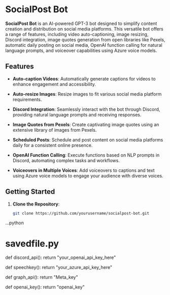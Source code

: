 # SocialPost Bot

**SocialPost Bot** is an AI-powered GPT-3 bot designed to simplify content creation and distribution on social media platforms. This versatile bot offers a range of features, including video auto-captioning, image resizing, Discord integration, image quotes generation from open libraries like Pexels, automatic daily posting on social media, OpenAI function calling for natural language prompts, and voiceover capabilities using Azure voice models.

## Features

- **Auto-caption Videos**: Automatically generate captions for videos to enhance engagement and accessibility.

- **Auto-resize Images**: Resize images to fit various social media platform requirements.

- **Discord Integration**: Seamlessly interact with the bot through Discord, providing natural language prompts and receiving responses.

- **Image Quotes from Pexels**: Create captivating image quotes using an extensive library of images from Pexels.

- **Scheduled Posts**: Schedule and post content on social media platforms daily for a consistent online presence.

- **OpenAI Function Calling**: Execute functions based on NLP prompts in Discord, automating complex tasks and workflows.

- **Voiceovers in Multiple Voices**: Add voiceovers to captions and text using Azure voice models to engage your audience with diverse voices.

## Getting Started

1. **Clone the Repository**:

   ```bash
   git clone https://github.com/yourusername/socialpost-bot.git
...python
# savedfile.py

def discord_api():
    return "your_openai_api_key_here"

def speechkey():
    return "your_azure_api_key_here"
    
def graph_api():
    return "Meta_key"
    
def openai_key():
    return "openai_key"
